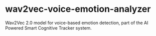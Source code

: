 # wav2vec-voice-emotion-analyzer
Wav2Vec 2.0 model for voice-based emotion detection, part of the AI Powered Smart Cognitive Tracker system.
